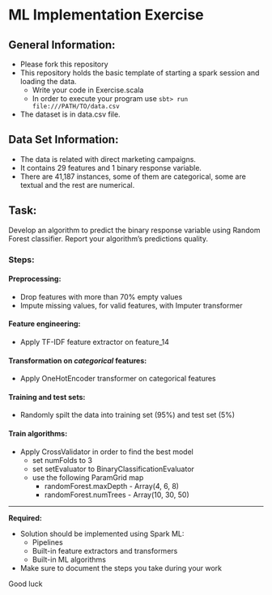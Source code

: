 # ML Implementation Exercise
## General Information:
* Please fork this repository
* This repository holds the basic template of starting a spark session and loading the data.
  - Write your code in Exercise.scala
  - In order to execute your program use `sbt> run file:///PATH/TO/data.csv`
* The dataset is in data.csv file.

## Data Set Information:
* The data is related with direct marketing campaigns.
* It contains 29 features and 1 binary response variable.
* There are 41,187 instances, some of them are categorical, some are textual and the rest are numerical.

## Task:
Develop an algorithm to predict the binary response variable using Random Forest classifier.
Report your algorithm’s predictions quality.

### Steps:
#### Preprocessing:
* Drop features with more than 70% empty values
* Impute missing values, for valid features, with Imputer transformer
#### Feature engineering:
* Apply TF-IDF feature extractor on feature_14
#### Transformation on *categorical* features:
* Apply OneHotEncoder transformer on categorical features
#### Training and test sets:
* Randomly spilt the data into training set (95%) and test set (5%)
#### Train algorithms:
* Apply CrossValidator in order to find the best model
  * set numFolds to 3
  * set setEvaluator to BinaryClassificationEvaluator
  * use the following ParamGrid map
    * randomForest.maxDepth - Array(4, 6, 8)
    * randomForest.numTrees - Array(10, 30, 50)

----
**Required:**
* Solution should be implemented using Spark ML:
  * Pipelines
  * Built-in feature extractors and transformers
  * Built-in ML algorithms
* Make sure to document the steps you take during your work


Good luck
   
 

